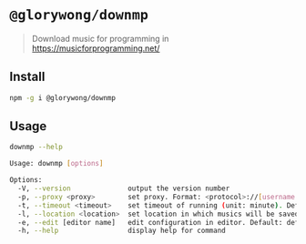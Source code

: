 # `@glorywong/downmp`

> Download music for programming in https://musicforprogramming.net/ 

## Install

```sh
npm -g i @glorywong/downmp
```

## Usage

```sh
downmp --help

Usage: downmp [options]

Options:
  -V, --version              output the version number
  -p, --proxy <proxy>        set proxy. Format: <protocol>://[username:password@]<host>:<port>
  -t, --timeout <timeout>    set timeout of running (unit: minute). Default: 0.5
  -l, --location <location>  set location in which musics will be saved. Default: $HOME/musicforprogramming
  -e, --edit [editor name]   edit configuration in editor. Default: default editor in env
  -h, --help                 display help for command
```

